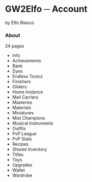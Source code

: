 # GW2Elfo ─ Account
by Elfo Bianco

### About
24 pages
* Info
* Achievements
* Bank
* Dyes
* Endless Tonics
* Finishers
* Gliders
* Home Instance
* Mail Carriers
* Masteries
* Materials
* Miniatures
* Mist Champions
* Musical Instruments
* Outfits
* PvP League
* PvP Stats
* Recipes
* Shared Inventory
* Titles
* Toys
* Upgrades
* Wallet
* Wardrobe
